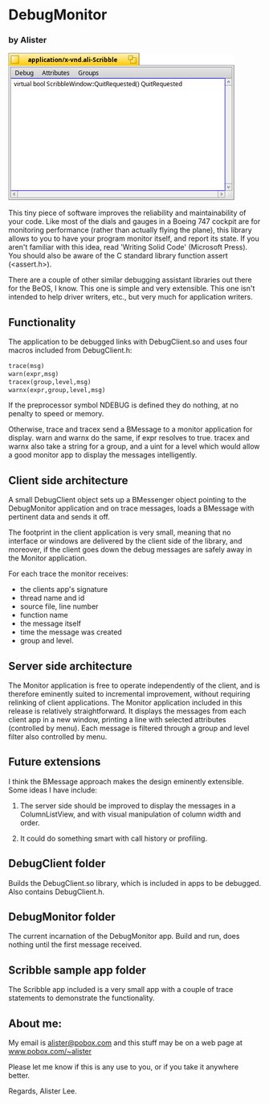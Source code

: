 # DebugMonitor
### by Alister

![screenshot](screenshot1.png)

This tiny piece of software improves the reliability and maintainability of your code. Like most of the dials and gauges in a Boeing 747 cockpit are for monitoring performance (rather than actually flying the plane), this library allows to you to have your program monitor itself, and report its state. If you aren't familiar with this idea, read 'Writing Solid Code' (Microsoft Press). You should also be aware of the C standard library function assert (<assert.h>).

There are a couple of other similar debugging assistant libraries out there for the BeOS, I know. This one is simple and very extensible. This one isn't intended to help driver writers, etc., but very much for application writers.


## Functionality

The application to be debugged links with DebugClient.so and uses four macros included from DebugClient.h:

```
trace(msg)
warn(expr,msg) 
tracex(group,level,msg)
warnx(expr,group,level,msg)
```
 
If the preprocessor symbol NDEBUG is defined they do nothing, at no penalty to speed or memory. 

Otherwise, trace and tracex send a BMessage to a monitor application for display. warn and warnx do the same, if expr resolves to true. tracex and warnx also take a string for a group, and a uint for a level which would allow a good monitor app to display the messages intelligently.  


## Client side architecture

A small DebugClient object sets up a BMessenger object pointing to the DebugMonitor application and on trace messages, loads a BMessage with pertinent data and sends it off.

The footprint in the client application is very small, meaning that no interface or windows are delivered by the client side of the library, and moreover, if the client goes down the debug messages are safely away in the Monitor application.

For each trace the monitor receives: 
* the clients app's signature
* thread name and id
* source file, line number
* function name
* the message itself
* time the message was created
* group and level.


## Server side architecture

The Monitor application is free to operate independently of the client, and is therefore eminently suited to incremental improvement, without requiring relinking of client applications. The Monitor application included in this release is relatively straightforward. It displays the messages from each client app in a new window, printing a line with selected attributes (controlled by menu). Each message is filtered through a group and level filter also controlled by menu.


## Future extensions

I think the BMessage approach makes the design eminently extensible. Some ideas I have include:

1. The server side should be improved to display the messages in a ColumnListView, and with visual manipulation of column width and order.

2. It could do something smart with call history or profiling.  


## DebugClient folder

Builds the DebugClient.so library, which is included in apps to be debugged.
Also contains DebugClient.h.


## DebugMonitor folder

The current incarnation of the DebugMonitor app. Build and run, does nothing until the first message received.


## Scribble sample app folder

The Scribble app included is a very small app with a couple of trace statements to demonstrate the functionality. 



## About me:
My email is alister@pobox.com and this stuff may be on a web page at www.pobox.com/~alister

Please let me know if this is any use to you, or if you take it anywhere better.

Regards,
Alister Lee.
